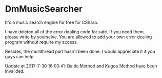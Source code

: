 # DmMusicSearcher
It's a music search engine for free for CSharp.

I have deleted all of the error dealing code for safe. If you need them, please write by yourselve. You are allowed to add your own error dealing program without require my access.

Besides, the multithread part hasn't been done. I would appreciate it if you guys can help.

Update at 2017-7-30 16:00:41:
  Baidu Method and Kugou Method have been invalided.
